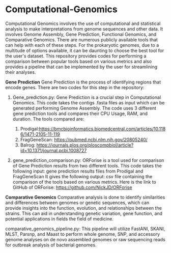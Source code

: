 # Computational-Genomics

Computational Genomics involves the use of computational and statistical analysis to make interpretations from genome sequences and other data. 
It involves Genome Assembly, Gene Prediction, Functional Genomics, and Comparative Genomics.
There are numerous publicly available tools that can help with each of these steps. For the prokaryotic genomes, due to a multitude of options available, it can be daunting to choose the best tool for the user's dataset.
This repository provides codes for performing a comparison between popular tools based on various metrics and also provides a pipeline that can be implemented by the user for streamlining their analyses. 

**Gene Prediction**
Gene Prediction is the process of identifying regions that encode genes. There are two codes for this step in the repository:

1. Gene_prediction.py: Gene Prediction is a crucial step in Computational Genomics. This code takes the contigs .fasta files as input which can be generated performing Genome Assembly. The code uses 3 different gene prediction tools and compares their CPU Usage, RAM, and duration. The tools compared are:
   1. Prodigal:https://bmcbioinformatics.biomedcentral.com/articles/10.1186/1471-2105-11-119
   2. FragGeneScan: https://pubmed.ncbi.nlm.nih.gov/20805240/
   3. Balrog: https://journals.plos.org/ploscompbiol/article?id=10.1371/journal.pcbi.1008727
  
2. gene_prediction_comparison.py: ORForise is a tool used for comparison of Gene Prediction results from two different tools. This code takes the following input:
gene prediction results files from Prodigal and FragGeneScan
It gives the following output: csv file containing the comparison of the tools based on various metrics.
Here is the link to GitHub of ORForise: https://github.com/NickJD/ORForise

**Comparative Genomics**
Comparative analysis is done to identify similarities and differences between genomes or genetic sequences, which can provide insights into the function, evolution, and relationships between the strains. 
This can aid in understanding genetic variation, gene function, and potential applications in fields the field of medicine. 

comparative_genomics_pipeline.py: This pipeline will utilize FastANI, SKANI, MLST, Parsnp, and Maast to perform whole genome, SNP, and accessory genome analyses on de novo assembled genomes or raw sequencing reads for outbreak analysis of bacterial genomes. 
